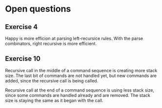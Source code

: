 
# Open questions

## Exercise 4
Happy is more efficion at parsing left-recursice rules. With the parse combinators, right recursive is more efficient.
## Exercise 10
Recursive call in the middle of a command sequence is creating more stack size. The last bit of commands are not handled yet, but new commands are
added, since the recursive call is being called.

Recursive call at the end of a command sequence is using less stack size, since some commands are handled already and are removed. The stack size is staying the same as it began with the call.